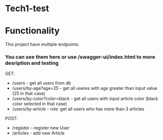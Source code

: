 # Tech1-test

# Functionality
This project have multiple endpoints.<br/>

### **You can see them here or use /swagger-ui/index.html to more desription and testing**

GET:
- /users - get all users from db
- /users/by-age?age=25 - get all useres with age greater than input value (25 in that case)
- /users/by-color?color=black - get all users with input article color (black color selected in that case)
- /users/by-article - role: get all users who has more than 3 articles

POST: 
- /register - register new User
- /articles - add new Article
